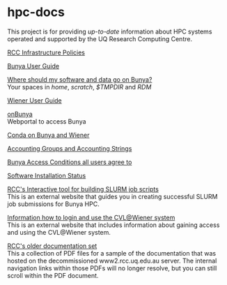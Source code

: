 # hpc-docs

This project is for providing _up-to-date_ information about HPC systems operated and supported by the UQ Research Computing Centre.

[RCC Infrastructure Policies](policy/Policies.md)

[Bunya User Guide](guides/Bunya-User-Guide.md)

[Where should my software and data go on Bunya?](guides/Bunya-UserData-Guide.md)<br>
Your spaces in *home*, *scratch*, *$TMPDIR* and *RDM*

[Wiener User Guide](guides/Wiener-Guide.md)

[onBunya](guides/OnDemand-Guide.md)<br>
Webportal to access Bunya

[Conda on Bunya and Wiener](guides/conda-environment.md)

[Accounting Groups and Accounting Strings](guides/Accounting-group-admin.md)

[Bunya Access Conditions all users agree to](policy/Bunya-Conditions-of-Access-2024-02-02.pdf)

[Software Installation Status](guides/Software-Status.md)

[RCC's Interactive tool for building SLURM job scripts](https://shiny.rcc.uq.edu.au/SLURM/)
<br>
This is an external website that guides you in creating successful SLURM job submissions for Bunya HPC.

[Information how to login and use the CVL@Wiener system](https://imagingtools.au/characterisation-virtual-laboratory/cvl-wiener)
<br>
This is an external website that includes information about gaining access and using the CVL@Wiener system.

[RCC's older documentation set](https://rcc.uq.edu.au/rcc-user-guides-public)
<br>
This a collection of PDF files for a sample of the documentation that was hosted on the decommissioned www2.rcc.uq.edu.au server. The internal navigation links within those PDFs will no longer resolve, but you can still scroll within the PDF document. 
